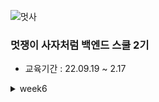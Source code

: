 ![멋사](https://user-images.githubusercontent.com/81270199/198018670-e663a473-b410-4530-ad68-04b27ad671ff.png)

### 멋쟁이 사자처럼 백엔드 스쿨 2기
- 교육기간 : 22.09.19 ~ 2.17

<details>
<summary>week6</summary>
<div markdown="1">

## 221026 (Spring boot 프로젝트 생성)

@RestController, @RequestMapping, @GetMapping, @PathVariable

## 221027 

GET(@RequestParam), POST(@RequestBody), Put(@ResponseEntity), Swagger

221028 

GetController : 로그 남기는 방법(@Slf4j, log.info)
SpringBootCoreGuide . UserController, UserDao, User : SpringBoot와 jdbcTemplate을 이용해 CRUD 구현

</div>
</details>
